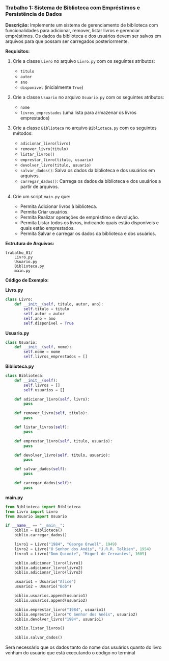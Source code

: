 ### Trabalho 1: Sistema de Biblioteca com Empréstimos e Persistência de Dados

**Descrição:**
Implemente um sistema de gerenciamento de biblioteca com funcionalidades para adicionar, remover, listar livros e gerenciar empréstimos. Os dados da biblioteca e dos usuários devem ser salvos em arquivos para que possam ser carregados posteriormente.

**Requisitos:**
1. Crie a classe `Livro` no arquivo `Livro.py` com os seguintes atributos:
   - `titulo`
   - `autor`
   - `ano`
   - `disponivel` (inicialmente `True`)

2. Crie a classe `Usuario` no arquivo `Usuario.py` com os seguintes atributos:
   - `nome`
   - `livros_emprestados` (uma lista para armazenar os livros emprestados)

3. Crie a classe `Biblioteca` no arquivo `Biblioteca.py` com os seguintes métodos:
   - `adicionar_livro(livro)`
   - `remover_livro(titulo)`
   - `listar_livros()`
   - `emprestar_livro(titulo, usuario)`
   - `devolver_livro(titulo, usuario)`
   - `salvar_dados()`: Salva os dados da biblioteca e dos usuários em arquivos.
   - `carregar_dados()`: Carrega os dados da biblioteca e dos usuários a partir de arquivos.

4. Crie um script `main.py` que:
   - Permita Adicionar livros à biblioteca.
   - Permita Criar usuários.
   - Permita Realizar operações de empréstimo e devolução.
   - Permita Listar todos os livros, indicando quais estão disponíveis e quais estão emprestados.
   - Permita Salvar e carregar os dados da biblioteca e dos usuários.

**Estrutura de Arquivos:**
```
trabalho_01/
    Livro.py
    Usuario.py
    Biblioteca.py
    main.py
```

**Código de Exemplo:**

**Livro.py**
```python
class Livro:
    def __init__(self, titulo, autor, ano):
        self.titulo = titulo
        self.autor = autor
        self.ano = ano
        self.disponivel = True

```

**Usuario.py**
```python
class Usuario:
    def __init__(self, nome):
        self.nome = nome
        self.livros_emprestados = []

```

**Biblioteca.py**
```python
class Biblioteca:
    def __init__(self):
        self.livros = []
        self.usuarios = []

    def adicionar_livro(self, livro):
        pass

    def remover_livro(self, titulo):
        pass

    def listar_livros(self):
        pass

    def emprestar_livro(self, titulo, usuario):
        pass

    def devolver_livro(self, titulo, usuario):
        pass

    def salvar_dados(self):
        pass

    def carregar_dados(self):
        pass
```

**main.py**
```python
from Biblioteca import Biblioteca
from Livro import Livro
from Usuario import Usuario

if __name__ == "__main__":
    biblio = Biblioteca()
    biblio.carregar_dados()

    livro1 = Livro("1984", "George Orwell", 1949)
    livro2 = Livro("O Senhor dos Anéis", "J.R.R. Tolkien", 1954)
    livro3 = Livro("Dom Quixote", "Miguel de Cervantes", 1605)

    biblio.adicionar_livro(livro1)
    biblio.adicionar_livro(livro2)
    biblio.adicionar_livro(livro3)

    usuario1 = Usuario("Alice")
    usuario2 = Usuario("Bob")

    biblio.usuarios.append(usuario1)
    biblio.usuarios.append(usuario2)

    biblio.emprestar_livro("1984", usuario1)
    biblio.emprestar_livro("O Senhor dos Anéis", usuario2)
    biblio.devolver_livro("1984", usuario1)

    biblio.listar_livros()

    biblio.salvar_dados()
```

Será necessário que os dados tanto do nome dos usuários quanto do livro venham do usuário que está executando o código no terminal

